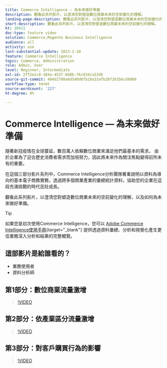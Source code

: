 ```yaml
---
title: Commerce Intelligence — 為未來做好準備
description: 觀看此系列影片，以澄清您對塑造數位商業未來的空前變化的理解。
landing-page-description: 觀看此系列影片，以澄清您對塑造數位商業未來的空前變化的理解。
short-description: 觀看此系列影片，以澄清您對塑造數位商業未來的空前變化的理解。
kt: 10411
doc-type: feature video
solution: Commerce,Magento Business Intelligence
audience: all
activity: use
last-substantial-update: 2023-2-10
feature: Commerce Intelligence
topic: Commerce, Administration
role: Admin, User
level: Beginner, Intermediate
exl-id: 2ff2e1c8-384a-453f-bb8b-f6c834ca334b
source-git-commit: 404d2708a6d540d6fb19a33afb20726356cd8000
workflow-type: tm+mt
source-wordcount: '227'
ht-degree: 0%

---
```


# Commerce Intelligence — 為未來做好準備

隨著新冠疫情在全球蔓延，數百萬人依賴數位商業來滿足他們最基本的需求。 由於企業為了迎合歷史消費者需求而加倍努力，因此將未來作為關注焦點變得前所未有的重要。

在這個三部分影片系列中，Commerce Intelligence分析團隊著重說明以資料為導向的基本電子商務實務，透過跨多個商業產業的彙總統計資料，協助您的企業在這段充滿挑戰的時代茁壯成長。

觀看此系列影片，以澄清您對塑造數位商業未來的空前變化的理解，以及如何為未來做好準備。

>[!TIP]
>
>如果您是初次使用Commerce Intelligence，您可以 [Adobe Commerce Intelligence使用手冊](https://experienceleague.adobe.com/docs/commerce-business-intelligence/mbi/guide-overview.html){target="_blank"} 提供透過資料彙總、分析和視覺化產生更佳業務深入分析和結果的完整概覽。

## 這部影片是給誰看的？

- 業務使用者
- 資料分析師

## 第1部分：數位商業流量激增

>[!VIDEO](https://video.tv.adobe.com/v/342498?quality=12&learn=on)

## 第2部分：依產業區分流量激增

>[!VIDEO](https://video.tv.adobe.com/v/342499?quality=12&learn=on)

## 第3部分：對客戶購買行為的影響

>[!VIDEO](https://video.tv.adobe.com/v/342500?quality=12&learn=on)

